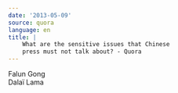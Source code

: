 ```yaml
---
date: '2013-05-09'
source: quora
language: en
title: |
    What are the sensitive issues that Chinese
    press must not talk about? - Quora
---
```


Falun Gong\
Dalaï Lama
